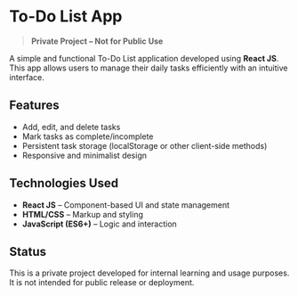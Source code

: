 # To-Do List App

> **Private Project – Not for Public Use**

A simple and functional To-Do List application developed using **React JS**. This app allows users to manage their daily tasks efficiently with an intuitive interface.

## Features

* Add, edit, and delete tasks
* Mark tasks as complete/incomplete
* Persistent task storage (localStorage or other client-side methods)
* Responsive and minimalist design

## Technologies Used

* **React JS** – Component-based UI and state management
* **HTML/CSS** – Markup and styling
* **JavaScript (ES6+)** – Logic and interaction

## Status

This is a private project developed for internal learning and usage purposes. It is not intended for public release or deployment.
